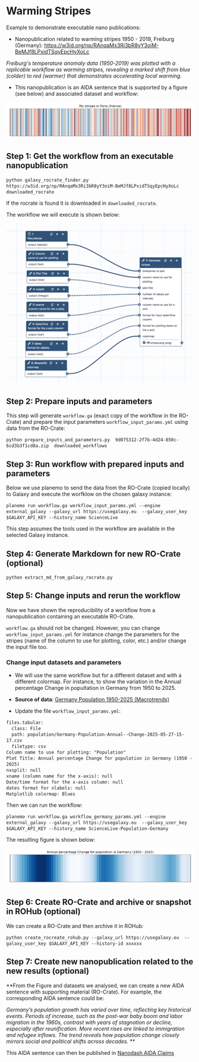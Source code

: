 # Warming Stripes
Example to demonstrate executable nano publications:

- Nanopublication related to warming stripes 1950 - 2019, Freiburg (Germany): https://w3id.org/np/RAnqaMx3Ri3bR8yY3oiM-BeMJf8LPxidTSqyEpcHyXoLc

*Freiburg's temperature anomaly data (1950-2019) was plotted with a replicable workflow as warming stripes, revealing a marked shift from blue (colder) to red (warmer) that demonstrates accelerating local warming.*

- This nanopublication is an AIDA sentence that is supported by a figure (see below) and associated dataset and workflow:

![Warming Stripes in Paris from 1950 to 2019](stripes_paris_1950-2019.png)


## Step 1: Get the workflow from an executable nanopublication

```
python galaxy_rocrate_finder.py https://w3id.org/np/RAnqaMx3Ri3bR8yY3oiM-BeMJf8LPxidTSqyEpcHyXoLc downloaded_rocrate
```

If the rocrate is found it is downloaded in `downloaded_rocrate`.

The workflow we will execute is shown below:

![Galaxy Workflow for running Warming Stripes](Workflow-Galaxy.png)

## Step 2: Prepare inputs and parameters 

This step will generate `workflow.ga` (exact copy of the workflow in the RO-Crate) and prepare the input parameters `workflow_input_params.yml` using data from the RO-Crate:
```
python prepare_inputs_and_parameters.py  9d075312-2f7b-4d24-850c-6cd3b3f1cd8a.zip  downloaded_workflows
```

## Step 3: Run workflow with prepared inputs and parameters

Below we use planemo to send the data from the RO-Crate (copied locally) to Galaxy and execute the worfklow on the chosen galaxy instance:

```
planemo run workflow.ga workflow_input_params.yml --engine external_galaxy --galaxy_url https://usegalaxy.eu  --galaxy_user_key $GALAXY_API_KEY --history_name ScienceLive
```

This step assumes the tools used in the workflow are available in the selected Galaxy instance.

## Step 4: Generate Markdown for new RO-Crate (optional)

```
python extract_md_from_galaxy_rocrate.py
```

## Step 5: Change inputs and rerun the workflow

Now we have shown the reproducibility of a workflow from a nanopublication containing an executable RO-Crate.

`workflow.ga` should not be changed. However, you can change `workflow_input_params.yml` for instance change the parameters for the stripes (name of the column to use for plotting, color, etc.) and/or change the input file too.

### Change input datasets and parameters

- We will use the same workflow but for a different dataset and with a different colormap. For instance, to show the variation in the Annual percentage Change in popultation in Germany from 1950 to 2025.

- **Source of data**: [Germany Population 1950-2025 (Macrotrends)](https://www.macrotrends.net/global-metrics/countries/deu/germany/population)

- Update the file `workflow_input_params.yml`: 

```
files.tabular:
  class: File
  path: population/Germany-Population-Annual--Change-2025-05-27-15-17.csv
  filetype: csv
Column name to use for plotting: "Population"
Plot Title: Annual percentage Change for population in Germany (1950 - 2025)
nxsplit: null
xname (column name for the x-axis): null
Date/time format for the x-axis column: null
dates format for xlabels: null
Matplotlib colormap: Blues
```

Then we can run the workflow: 
```
planemo run workflow.ga workflow_germany_params.yml --engine external_galaxy --galaxy_url https://usegalaxy.eu  --galaxy_user_key $GALAXY_API_KEY --history_name ScienceLive-Population-Germany
```

The resulting figure is shown below:

![Annual percentage for population in Germnay from 1950 to 2025](stripes_germany_population_1950-2025.png)

## Step 6: Create RO-Crate and archive or snapshot in ROHub (optional)

We can create a RO-Crate and then archive it in ROHub:

```
python create_rocreate_rohub.py --galaxy_url https://usegalaxy.eu  --galaxy_user_key $GALAXY_API_KEY --history-id xxxxxx
```

## Step 7: Create new nanopublication related to the new results (optional)

**From the Figure and datasets we analysed, we can create a new AIDA sentence with supporting material (RO-Crate). For example, the corresponding AIDA sentence could be:

*Germany’s population growth has varied over time, reflecting key historical events. Periods of increase, such as the post-war baby boom and labor migration in the 1960s, contrast with years of stagnation or decline, especially after reunification. More recent rises are linked to immigration and refugee inflows. The trend reveals how population change closely mirrors social and political shifts across decades.*
**

This AIDA sentence can then be published in [Nanodash AIDA Claims](https://nanodash.knowledgepixels.com/publish?19&template=https://w3id.org/np/RA4fmfVFULMP50FqDFX8fEMn66uDF07vXKFXh_L9aoQKE&template-version=latest)
